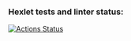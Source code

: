 ### Hexlet tests and linter status:
[![Actions Status](https://github.com/semens95/python-project-49/actions/workflows/hexlet-check.yml/badge.svg)](https://github.com/semens95/python-project-49/actions)